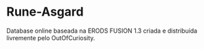 Rune-Asgard
===========

Database online baseada na ERODS FUSION 1.3 criada e distribuída livremente pelo OutOfCuriosity.